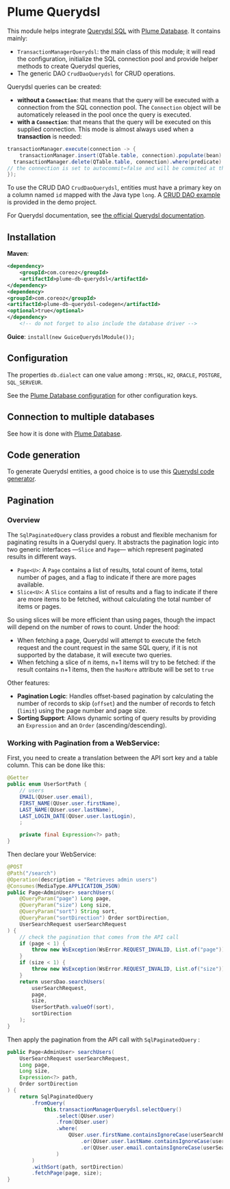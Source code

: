 Plume Querydsl
==============

This module helps integrate [Querydsl SQL](https://github.com/querydsl/querydsl/tree/master/querydsl-sql)
with [Plume Database](https://github.com/Coreoz/Plume/tree/master/plume-db).
It contains mainly:
- `TransactionManagerQuerydsl`: the main class of this module; it will
  read the configuration, initialize the SQL connection pool
  and provide helper methods to create Querydsl queries,
- The generic DAO `CrudDaoQuerydsl` for CRUD operations.

Querydsl queries can be created:
- **without a `Connection`**: that means that the query will be executed with a connection
  from the SQL connection pool. The `Connection` object will be automaticely released in the pool
  once the query is executed.
- **with a `Connection`**: that means that the query will be executed on this supplied connection.
  This mode is almost always used when a **transaction** is needed:
```java
transactionManager.execute(connection -> {
    transactionManager.insert(QTable.table, connection).populate(bean).execute();
  transactionManager.delete(QTable.table, connection).where(predicate).execute();
// the connection is set to autocommit=false and will be commited at the end of the lambda
});
```

To use the CRUD DAO `CrudDaoQuerydsl`, entities must have a primary key on a column named `id`
mapped with the Java type `long`.
A [CRUD DAO example](https://github.com/Coreoz/Plume-demo/blob/master/plume-demo-full-guice-jersey/src/main/java/com/coreoz/demo/db/dao/CityDao.java)
is provided in the demo project.

For Querydsl documentation, see [the official Querydsl documentation](https://github.com/querydsl/querydsl/tree/master/querydsl-sql).

Installation
------------
**Maven**:
```xml
<dependency>
    <groupId>com.coreoz</groupId>
    <artifactId>plume-db-querydsl</artifactId>
</dependency>
<dependency>
<groupId>com.coreoz</groupId>
<artifactId>plume-db-querydsl-codegen</artifactId>
<optional>true</optional>
</dependency>
    <!-- do not forget to also include the database driver -->
```

**Guice**: `install(new GuiceQuerydslModule());`

Configuration
-------------
The properties `db.dialect` can one value among : `MYSQL`, `H2`, `ORACLE`, `POSTGRE`, `SQL_SERVEUR`.

See the [Plume Database configuration](https://github.com/Coreoz/Plume/tree/master/plume-db#configuration)
for other configuration keys.

Connection to multiple databases
--------------------------------
See how it is done with [Plume Database](https://github.com/Coreoz/Plume/tree/master/plume-db#multiple-databases).

Code generation
---------------
To generate Querydsl entities, a good choice is to use this
[Querydsl code generator](https://github.com/Coreoz/Plume/tree/master/plume-db-querydsl-codegen).

Pagination
----------
### Overview
The `SqlPaginatedQuery` class provides a robust and flexible mechanism for paginating results in a Querydsl query. It abstracts the pagination logic into two generic interfaces —`Slice` and `Page`— which represent paginated results in different ways.

- `Page<U>`: A `Page` contains a list of results, total count of items, total number of pages, and a flag to indicate if there are more pages available.
- `Slice<U>`: A `Slice` contains a list of results and a flag to indicate if there are more items to be fetched, without calculating the total number of items or pages.

So using slices will be more efficient than using pages, though the impact will depend on the number of rows to count.
Under the hood:
- When fetching a page, Querydsl will attempt to execute the fetch request and the count request in the same SQL query, if it is not supported by the database, it will execute two queries.
- When fetching a slice of n items, n+1 items will try to be fetched: if the result contains n+1 items, then the `hasMore` attribute will be set to `true`

Other features:
- **Pagination Logic**: Handles offset-based pagination by calculating the number of records to skip (`offset`) and the number of records to fetch (`limit`) using the page number and page size.
- **Sorting Support**: Allows dynamic sorting of query results by providing an `Expression` and an `Order` (ascending/descending).

### Working with Pagination from a WebService:
First, you need to create a translation between the API sort key and a table column.
This can be done like this:

```java
@Getter
public enum UserSortPath {
    // users
    EMAIL(QUser.user.email),
    FIRST_NAME(QUser.user.firstName),
    LAST_NAME(QUser.user.lastName),
    LAST_LOGIN_DATE(QUser.user.lastLogin),
    ;

    private final Expression<?> path;
}
```

Then declare your WebService:

```java
@POST
@Path("/search")
@Operation(description = "Retrieves admin users")
@Consumes(MediaType.APPLICATION_JSON)
public Page<AdminUser> searchUsers(
    @QueryParam("page") Long page,
    @QueryParam("size") Long size,
    @QueryParam("sort") String sort,
    @QueryParam("sortDirection") Order sortDirection,
    UserSearchRequest userSearchRequest
) {
    // check the pagination that comes from the API call
    if (page < 1) {
        throw new WsException(WsError.REQUEST_INVALID, List.of("page"));
    }
    if (size < 1) {
        throw new WsException(WsError.REQUEST_INVALID, List.of("size"));
    }
    return usersDao.searchUsers(
        userSearchRequest,
        page,
        size,
        UserSortPath.valueOf(sort),
        sortDirection
    );
}
```

Then apply the pagination from the API call with `SqlPaginatedQuery` :

```java
public Page<AdminUser> searchUsers(
    UserSearchRequest userSearchRequest,
    Long page,
    Long size,
    Expression<?> path,
    Order sortDirection
) {
    return SqlPaginatedQuery
        .fromQuery(
            this.transactionManagerQuerydsl.selectQuery()
                .select(QUser.user)
                .from(QUser.user)
                .where(
                    QUser.user.firstName.containsIgnoreCase(userSearchRequest.searchText())
                        .or(QUser.user.lastName.containsIgnoreCase(userSearchRequest.searchText()))
                        .or(QUser.user.email.containsIgnoreCase(userSearchRequest.searchText()))
                )
        )
        .withSort(path, sortDirection)
        .fetchPage(page, size);
}
```
